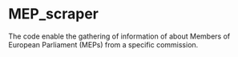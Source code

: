 # MEP_scraper
The code enable the gathering of information of about Members of European Parliament (MEPs) from a specific commission. 
